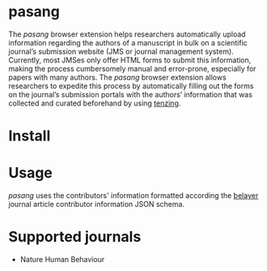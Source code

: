 # pasang
The _pasang_ browser extension helps researchers automatically upload information regarding the authors of a manuscript in bulk on a scientific journal’s submission website (JMS or journal management system). Currently, most JMSes only offer HTML forms to submit this information, making the process cumbersomely manual and error-prone, especially for papers with many authors. The _pasang_ browser extension allows researchers to expedite this process by automatically filling out the forms on the journal’s submission portals with the authors’ information that was collected and curated beforehand by using [tenzing](https://tenzing.club).

# Install


# Usage
_pasang_ uses the contributors' information formatted according the [belayer](https://github.com/tenzing-contrib/belayer) journal article contributor information JSON schema.

# Supported journals
- Nature Human Behaviour